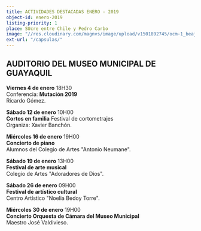 ```yaml
---
title: ACTIVIDADES DESTACADAS ENERO - 2019
object-id: enero-2019
listing-priority: 1
place: SUcre entre Chile y Pedro Carbo
image: "//res.cloudinary.com/magnvs/image/upload/v1501892745/ocm-1_beajud.jpg"
ext-url: "/capsulas/"
---
```

<h2 class="league-sm-white">AUDITORIO DEL MUSEO MUNICIPAL DE GUAYAQUIL</h2>

**Viernes 4 de enero** 18H30<br />Conferencia: **Mutación 2019**<br/>Ricardo Gómez.

**Sábado 12 de enero** 10H00<br />**Cortos en familia** Festival de cortometrajes<br/>Organiza: Xavier Banchón.

**Miércoles 16 de enero** 19H00<br />**Concierto de piano**<br/>Alumnos del Colegio de Artes "Antonio Neumane".

**Sábado 19 de enero** 13H00<br />**Festival de arte musical**<br/>Colegio de Artes "Adoradores de Dios".

**Sábado 26 de enero** 09H00<br />**Festival de artístico cultural**<br/>Centro Artístico "Noelia Bedoy Torre".

**Miércoles 30 de enero** 19H00<br />**Concierto Orquesta de Cámara del Museo Municipal**<br/>Maestro José Valdivieso.
